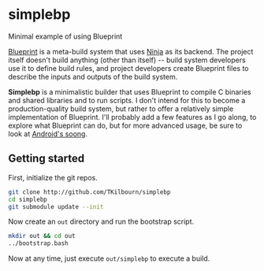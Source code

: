 # simplebp
Minimal example of using Blueprint

[Blueprint](https://github.com/google/blueprint) is a meta-build system that uses [Ninja](https://ninja-build.org/) 
as its backend. The project itself doesn't build anything (other than itself) -- build system developers use it to 
define build rules, and project developers create Blueprint files to describe the inputs and outputs of the build
system.

**Simplebp** is a minimalistic builder that uses Blueprint to compile C binaries and shared libraries and
to run scripts. I don't intend for this to become a production-quality build system, but rather to offer
a relatively simple implementation of Blueprint. I'll probably add a few features as I go along, to explore
what Blueprint can do, but for more advanced usage, be sure to look at
[Android's soong](https://android.googlesource.com/platform/build/soong/).

## Getting started

First, initialize the git repos.
```bash
git clone http://github.com/TKilbourn/simplebp
cd simplebp
git submodule update --init
```

Now create an `out` directory and run the bootstrap script.
```bash
mkdir out && cd out
../bootstrap.bash
```

Now at any time, just execute `out/simplebp` to execute a build.
